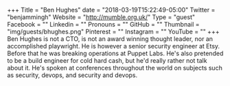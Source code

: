 +++
Title = "Ben Hughes"
date = "2018-03-19T15:22:49-05:00"
Twitter = "benjammingh"
Website = "http://mumble.org.uk/"
Type = "guest"
Facebook = ""
Linkedin = ""
Pronouns = ""
GitHub = ""
Thumbnail = "img/guests/bhughes.png"
Pinterest = ""
Instagram = ""
YouTube = ""
+++
Ben Hughes is not a CTO, is not an award winning thought leader, nor an accomplished playwright. He is however a senior security engineer at Etsy. Before that he was breaking operations at Puppet Labs. He's also pretended to be a build engineer for cold hard cash, but he'd really rather not talk about it. He's spoken at conferences throughout the world on subjects such as security, devops, and security and devops.
